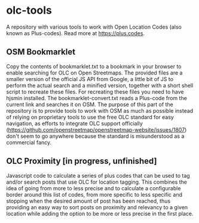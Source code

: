 olc-tools
=========

A repository with various tools to work with Open Location Codes (also known as Plus-codes). Read more at <https://plus.codes>.

## OSM Bookmarklet

Copy the contents of bookmarklet.txt to a bookmark in your browser to enable searching for OLC on Open Streetmaps. The provided files are a smaller version of the official JS API from Google, a little bit of JS to perform the actual search and a minified version, together with a short shell script to recreate these files. For recreating these files you need to have hjsmin installed. The bookmarklet-convert.txt reads a Plus-code from the current link and searches it on OSM. The purpose of this part of the repository is to provide tools to work with OSM as much as possible instead of relying on proprietary tools to use the free OLC standard for easy navigation, as efforts to integrate OLC support officially (https://github.com/openstreetmap/openstreetmap-website/issues/1807) don't seem to go anywhere because the standard is misunderstood as a commercial fancy.

## OLC Proximity [in progress, unfinished]

Javascript code to calculate a series of plus codes that can be used to tag and/or search posts that use OLC for location tagging. This combines the idea of going from more to less precise and to calculate a configurable border around this list of codes, from more specific to less specific and stopping when the desired amount of post has been reached, thus providing an easy way to sort posts on proximity and relevancy to a given location while adding the option to be more or less precise in the first place.

